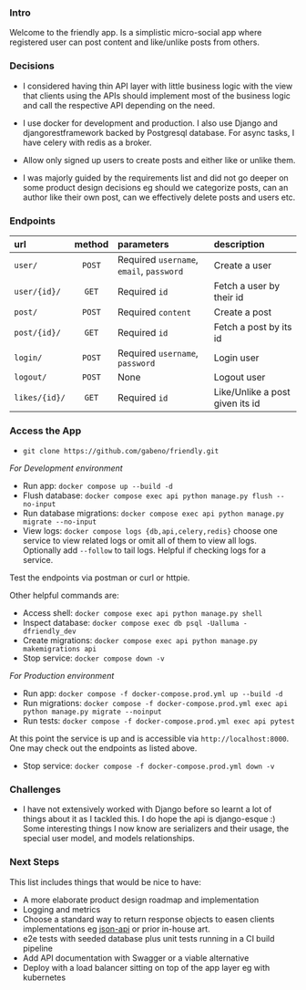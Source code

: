 ### Intro

Welcome to the friendly app. Is a simplistic micro-social app where registered
user can post content and like/unlike posts from others.

### Decisions

- I considered having thin API layer with little business logic with the view
that clients using the APIs should implement most of the business logic and
call the respective API depending on the need.

- I use docker for development and production. I also use Django and
djangorestframework backed by Postgresql database. For async tasks, I have
celery with redis as a broker.

- Allow only signed up users to create posts and either like or unlike them.

- I was majorly guided by the requirements list and did not go deeper on some
product design decisions eg should we categorize posts, can an author like
their own post, can we effectively delete posts and users etc.

### Endpoints

| url              | method | parameters                                 | description                     |
| :--------------- | :----: | :----------------------------------------- | :------------------------------ |
| `user/`          | `POST` | Required `username`, `email`, `password`   | Create a user                   |
| `user/{id}/`     | `GET`  | Required `id`                              | Fetch a user by their id        |
| `post/`          | `POST` | Required `content`                         | Create a post                   |
| `post/{id}/`     | `GET`  | Required `id`                              | Fetch a post by its id          |
| `login/`         | `POST` | Required `username`, `password`            | Login user                      |
| `logout/`        | `POST` | None                                       | Logout user                     |
| `likes/{id}/`    | `GET`  | Required `id`                              | Like/Unlike a post given its id |

### Access the App

- `git clone https://github.com/gabeno/friendly.git`

_For Development environment_

- Run app: `docker compose up --build -d`
- Flush database: `docker compose exec api python manage.py flush --no-input`
- Run database migrations: `docker compose exec api python manage.py migrate --no-input`
- View logs: `docker compose logs {db,api,celery,redis}` choose one service to
view related logs or omit all of them to view all logs. Optionally add
`--follow` to tail logs. Helpful if checking logs for a service.

Test the endpoints via postman or curl or httpie.

Other helpful commands are:

- Access shell: `docker compose exec api python manage.py shell`
- Inspect database: `docker compose exec db psql -Ualluma -dfriendly_dev`
- Create migrations: `docker compose exec api python manage.py makemigrations api`
- Stop service: `docker compose down -v`

_For Production environment_

- Run app: `docker compose -f docker-compose.prod.yml up --build -d`
- Run migrations: `docker compose -f docker-compose.prod.yml exec api python manage.py migrate --noinput`
- Run tests: `docker compose -f docker-compose.prod.yml exec api pytest`

At this point the service is up and is accessible via `http://localhost:8000`.
One may check out the endpoints as listed above.

- Stop service: `docker compose -f docker-compose.prod.yml down -v`

### Challenges

- I have not extensively worked with Django before so learnt a lot of things
about it as I tackled this. I do hope the api is django-esque :)
Some interesting things I now know are serializers and their usage, the
special user model, and models relationships.

### Next Steps

This list includes things that would be nice to have:

- A more elaborate product design roadmap and implementation
- Logging and metrics
- Choose a standard way to return response objects to easen clients
implementations eg [json-api](https://jsonapi.org/) or prior in-house art.
- e2e tests with seeded database plus unit tests running in a CI build pipeline
- Add API documentation with Swagger or a viable alternative
- Deploy with a load balancer sitting on top of the app layer eg with kubernetes
